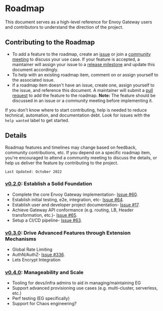 # Roadmap

This document serves as a high-level reference for Envoy Gateway users and contributors to understand the direction of
the project.

## Contributing to the Roadmap

- To add a feature to the roadmap, create an [issue][issue] or join a [community meeting][meeting] to discuss your use
  case. If your feature is accepted, a maintainer will assign your issue to a [release milestone][milestones] and update
  this document accordingly.
- To help with an existing roadmap item, comment on or assign yourself to the associated issue.
- If a roadmap item doesn't have an issue, create one, assign yourself to the issue, and reference this document. A
  maintainer will submit a [pull request][PR] to add the feature to the roadmap. __Note:__ The feature should be
  discussed in an issue or a community meeting before implementing it.

If you don't know where to start contributing, help is needed to reduce technical, automation, and documentation debt.
Look for issues with the `help wanted` label to get started.

## Details
Roadmap features and timelines may change based on feedback, community contributions, etc. If you depend on a specific
roadmap item, you're encouraged to attend a community meeting to discuss the details, or help us deliver the feature by
contributing to the project.

`Last Updated: October 2022`

### [v0.2.0][v0.2.0]: Establish a Solid Foundation
- Complete the core Envoy Gateway implementation- [Issue #60][60].
- Establish initial testing, e2e, integration, etc- [Issue #64][64].
- Establish user and developer project documentation- [Issue #17][17].
- Achieve Gateway API conformance (e.g. routing, LB, Header transformation, etc.)- [Issue #65][65].
- Setup a CI/CD pipeline- [Issue #63][63].

### [v0.3.0][v0.3.0]: Drive Advanced Features through Extension Mechanisms
- Global Rate Limiting
- AuthN/AuthZ- [Issue #336][336].
- Lets Encrypt Integration

### [v0.4.0][v0.4.0]: Manageability and Scale
- Tooling for devs/infra admins to aid in managing/maintaining EG
- Support advanced provisioning use cases (e.g. multi-cluster, serverless, etc.)
- Perf testing (EG specifically)
- Support for Chaos engineering?

[eg_board]: https://github.com/orgs/envoyproxy/projects/1/views/1?layout=board
[issue]: https://github.com/envoyproxy/gateway/issues
[meeting]: https://docs.google.com/document/d/1leqwsHX8N-XxNEyTflYjRur462ukFxd19Rnk3Uzy55I/edit?usp=sharing
[pr]: https://github.com/envoyproxy/gateway/compare
[milestones]: https://github.com/envoyproxy/gateway/milestones
[v0.2.0]: https://github.com/envoyproxy/gateway/milestone/1
[v0.3.0]: https://github.com/envoyproxy/gateway/milestone/7
[v0.4.0]: https://github.com/envoyproxy/gateway/milestone/12
[60]: https://github.com/envoyproxy/gateway/issues/60
[64]: https://github.com/envoyproxy/gateway/issues/64
[17]: https://github.com/envoyproxy/gateway/issues/17
[65]: https://github.com/envoyproxy/gateway/issues/65
[63]: https://github.com/envoyproxy/gateway/issues/63
[336]: https://github.com/envoyproxy/gateway/issues/336
